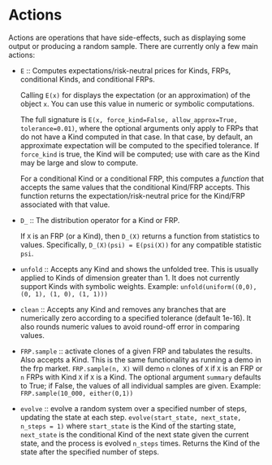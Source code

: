 # Actions

Actions are operations that have side-effects, such as displaying some output
or producing a random sample. There are currently only a few main actions:

+ `E` :: Computes expectations/risk-neutral prices for Kinds, FRPs, conditional Kinds,
         and conditional FRPs.

   Calling `E(x)` for displays the expectation (or an approximation) of the object `x`.
   You can use this value in numeric or symbolic computations.

   The full signature is `E(x, force_kind=False, allow_approx=True, tolerance=0.01)`,
   where the optional arguments only apply to FRPs that do not have a Kind computed
   in that case. In that case, by default, an approximate expectation will be
   computed to the specified tolerance. If `force_kind` is true, the Kind will be
   computed; use with care as the Kind may be large and slow to compute.

   For a conditional Kind or a conditional FRP, this computes a *function*
   that accepts the same values that the conditional Kind/FRP accepts.
   This function returns the expectation/risk-neutral price for the Kind/FRP
   associated with that value.
   
+ `D_` :: The distribution operator for a Kind or FRP.

   If `X` is an FRP (or a Kind), then `D_(X)` returns a function from statistics
   to values. Specifically, `D_(X)(psi) = E(psi(X))` for any compatible statistic
   `psi`.

+ `unfold` :: Accepts any Kind and shows the unfolded tree. This is usually
      applied to Kinds of dimension greater than 1. It does not currently 
      support Kinds with symbolic weights. 
      Example: `unfold(uniform((0,0), (0, 1), (1, 0), (1, 1)))`

+ `clean` :: Accepts any Kind and removes any branches that are numerically zero
      according to a specified tolerance (default 1e-16). It also rounds numeric
      values to avoid round-off error in comparing values.

+ `FRP.sample` :: activate clones of a given FRP and tabulates the results. Also accepts a Kind.
      This is the same functionality as running a demo in the frp market.
      `FRP.sample(n, X)` will demo `n` clones of `X` if `X` is an FRP or `n` FRPs
      with Kind `X` if `X` is a Kind. The optional argument `summary` defaults
      to True; if False, the values of all individual samples are given.
      Example: `FRP.sample(10_000, either(0,1))`

+ `evolve` :: evolve a random system over a specified number of steps, updating
      the state at each step. `evolve(start_state, next_state, n_steps = 1)`
      where `start_state` is the Kind of the starting state, `next_state` is
      the conditional Kind of the next state given the current state, and
      the process is evolved `n_steps` times. Returns the Kind of the
      state after the specified number of steps.
